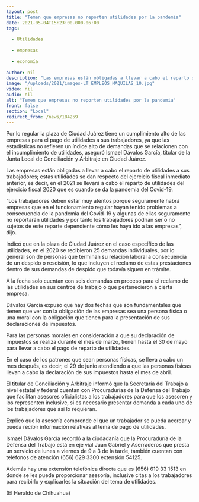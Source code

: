 ```yaml
---
layout: post
title: "Temen que empresas no reporten utilidades por la pandemia"
date: 2021-05-04T15:23:00.000-06:00
tags:
  
  - Utilidades
  
  - empresas
  
  - economía
  
author: nil
description: "Las empresas están obligadas a llevar a cabo el reparto de utilidades a sus trabajadores; estas utilidades se dan respecto del ejercicio fiscal inmediato anterior"
image: "/uploads/2021/images-LT_EMPLEOS_MAQUILAS_10.jpg"
video: nil
audio: nil
alt: "Temen que empresas no reporten utilidades por la pandemia"
front: false
section: "Local"
redirect_from: /news/184259
---
```


Por lo regular la plaza de Ciudad Juárez tiene un cumplimiento alto de las empresas para el pago de utilidades a sus trabajadores, ya que las estadísticas no refieren un índice alto de demandas que se relacionen con el incumplimiento de utilidades, aseguró Ismael Dávalos García, titular de la Junta Local de Conciliación y Arbitraje en Ciudad Juárez.

Las empresas están obligadas a llevar a cabo el reparto de utilidades a sus trabajadores; estas utilidades se dan respecto del ejercicio fiscal inmediato anterior, es decir, en el 2021 se llevará a cabo el reparto de utilidades del ejercicio fiscal 2020 que es cuando se da la pandemia del Covid-19.

“Los trabajadores deben estar muy atentos porque seguramente habrá empresas que en el funcionamiento regular hayan tenido problemas a consecuencia de la pandemia del Covid-19 y algunas de ellas seguramente no reportarán utilidades y por tanto los trabajadores podrían ser o no sujetos de este reparte dependiente cómo les haya ido a las empresas”, dijo.

Indicó que en la plaza de Ciudad Juárez en el caso específico de las utilidades, en el 2020 se recibieron 25 demandas individuales, por lo general son de personas que terminan su relación laboral a consecuencia de un despido o rescisión, lo que incluyen el reclamo de estas prestaciones dentro de sus demandas de despido que todavía siguen en trámite.

A la fecha solo cuentan con seis demandas en proceso para el reclamo de las utilidades en sus centros de trabajo o que pertenecieron a cierta empresa.

Dávalos García expuso que hay dos fechas que son fundamentales que tienen que ver con la obligación de las empresas sea una persona física o una moral con la obligación que tienen para la presentación de sus declaraciones de impuestos.

Para las personas morales en consideración a que su declaración de impuestos se realiza durante el mes de marzo, tienen hasta el 30 de mayo para llevar a cabo el pago de reparto de utilidades.

En el caso de los patrones que sean personas físicas, se lleva a cabo un mes después, es decir, el 29 de junio atendiendo a que las personas físicas llevan a cabo la declaración de sus impuestos hasta el mes de abril.

El titular de Conciliación y Arbitraje informó que la Secretaría del Trabajo a nivel estatal y federal cuentan con Procuradurías de la Defensa del Trabajo que facilitan asesores oficialistas a los trabajadores para que los asesoren y los representen inclusive, si es necesario presentar demanda a cada uno de los trabajadores que así lo requieran.

Explicó que la asesoría comprende el que un trabajador se pueda acercar y pueda recibir información relativas al tema de pago de utilidades.

Ismael Dávalos García recordó a la ciudadanía que la Procuraduría de la Defensa del Trabajo está en eje vial Juan Gabriel y Aserraderos que presta un servicio de lunes a viernes de 9 a 3 de la tarde, también cuentan con teléfonos de atención (656) 629 3300 extensión 54125.

Además hay una extensión telefónica directa que es (656) 619 33 1513 en donde se les puede proporcionar asesoría, inclusive citas a los trabajadores para recibirlo y explicarles la situación del tema de utilidades.

(El Heraldo de Chihuahua)